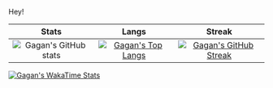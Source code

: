 Hey! 
 
| Stats                                                                                                            | Langs                                                                                                             | Streak                                                                                                            |
|:----------------------------------------------------------------------------------------------------------------:|:----------------------------------------------------------------------------------------------------------------:|:----------------------------------------------------------------------------------------------------------------:|
| ![Gagan's GitHub stats](https://github-readme-stats.vercel.app/api?username=GaganReddyin&show_icons=true&title_color=74ff0a&icon_color=74ff0a&text_color=9f9f9f&bg_color=2D2D2D&hide_border=true&count_private=true) | [![Gagan's Top Langs](https://github-readme-stats.vercel.app/api/top-langs/?username=GaganReddyin&layout=compact&title_color=74ff0a&text_color=9f9f9f&bg_color=2D2D2D&hide_border=true)](https://github.com/GaganReddyin?tab=repositories) | [![Gagan's GitHub Streak](https://github-readme-streak-stats.herokuapp.com/?user=GaganReddyin&theme=dark&background=2D2D2D&currStreakLabel=74ff0a&ring=74ff0a&fire=74ff0a&sideLabels=74ff0a&hide_border=true)](https://github.com/GaganReddyin?tab=repositories) |

[![Gagan's WakaTime Stats](https://github-readme-stats.vercel.app/api/wakatime?username=GaganReddyin&title_color=74ff0a&icon_color=74ff0a&text_color=9f9f9f&bg_color=2D2D2D&hide_border=true)](https://github.com/GaganReddyin/github-readme-stats)

